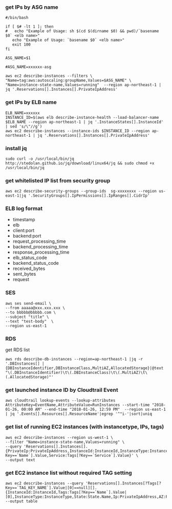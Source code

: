 
### get IPs by ASG name

```
#/bin/bash

if [ $# -lt 1 ]; then
#   echo "Example of Usage: sh $(cd $(dirname $0) && pwd)/`basename $0` <elb name>"
   echo "Example of Usage: `basename $0` <elb name>"
   exit 100
fi

ASG_NAME=$1

#ASG_NAME=xxxxxx-asg

aws ec2 describe-instances --filters \
"Name=tag:aws:autoscaling:groupName,Values=$ASG_NAME" \
"Name=instance-state-name,Values=running"  --region ap-northeast-1 | jq '.Reservations[].Instances[].PrivateIpAddress'
```

### get IPs by ELB name

```
ELB_NAME=xxxxxx
INSTANCE_ID=$(aws elb describe-instance-health --load-balancer-name $ELB_NAME --region ap-northeast-1 | jq '.InstanceStates[].InstanceId' | sed 's/\"//g')
aws ec2 describe-instances --instance-ids $INSTANCE_ID --region ap-northeast-1 | jq '.Reservations[].Instances[].PrivateIpAddress'

```

### install jq

```
sudo curl -o /usr/local/bin/jq http://stedolan.github.io/jq/download/linux64/jq && sudo chmod +x /usr/local/bin/jq
```

### get whitelisted IP list from  security group

```
aws ec2 describe-security-groups --group-ids  sg-xxxxxxxx --region us-east-1|jq '.SecurityGroups[].IpPermissions[].IpRanges[].CidrIp'
```

### ELB log format

* timestamp
* elb
* client:port
* backend:port
* request_processing_time
* backend_processing_time
* response_processing_time
* elb_status_code
* backend_status_code
* received_bytes
* sent_bytes
* request

### SES

````
aws ses send-email \
--from aaaaa@xxx.xxx.xxx \
--to bbbbb@bbbbb.com \
--subject "title" \
--text "test-body"  \
--region us-east-1
````

### RDS

get RDS list
```
aws rds describe-db-instances --region=ap-northeast-1 |jq -r '.DBInstances[] |{DBInstanceIdentifier,DBInstanceClass,MultiAZ,AllocatedStorage}|@text "\(.DBInstanceIdentifier)\t\(.DBInstanceClass)\t\(.MultiAZ)\t\(.AllocatedStorage)"'
```
### get launched instance ID by Cloudtrail Event

```
aws cloudtrail lookup-events --lookup-attributes AttributeKey=EventName,AttributeValue=RunInstances --start-time "2018-01-26, 00:00 AM" --end-time "2018-01-26, 12:59 PM"  --region us-east-1 | jq '.Events[].Resources[].ResourceName'|egrep '^"i-'|sort|uniq
```

### get list of running EC2 instances (with instancetype, IPs, tags)

```
aws ec2 describe-instances --region us-west-1 \
--filter "Name=instance-state-name,Values=running" \
--query 'Reservations[].Instances[].{PrivateIp:PrivateIpAddress,InstanceId:InstanceId,InstanceType:InstanceType,Name:Tags[?Key==`Name`].Value,Service:Tags[?Key==`Service`].Value}' \
--output text
```

### get EC2 instance list without required TAG setting

```
aws ec2 describe-instances --query 'Reservations[].Instances[?Tags[?Key==`TAG_KEY_NAME`].Value|[0]==null][].{InstanceId:InstanceId,Tags:Tags[?Key==`Name`].Value|[0],InstanceType:InstanceType,State:State.Name,Ip:PrivateIpAddress,AZ:Placement.AvailabilityZone,Platform:Platform}' --output table
```
